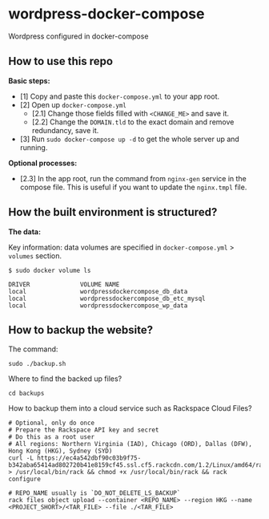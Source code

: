 # wordpress-docker-compose
Wordpress configured in docker-compose

## How to use this repo

**Basic steps:**

- [1] Copy and paste this `docker-compose.yml` to your app root.
- [2] Open up `docker-compose.yml`
  - [2.1] Change those fields filled with `<CHANGE_ME>` and save it.
  - [2.2] Change the `DOMAIN.tld` to the exact domain and remove redundancy, save it.
- [3] Run `sudo docker-compose up -d` to get the whole server up and running.

**Optional processes:**

- [2.3] In the app root, run the command from `nginx-gen` service in the compose file. This is useful if you want to update the `nginx.tmpl` file.

## How the built environment is structured?

**The data:**

Key information: data volumes are specified in `docker-compose.yml` > `volumes` section.

```
$ sudo docker volume ls

DRIVER              VOLUME NAME
local               wordpressdockercompose_db_data
local               wordpressdockercompose_db_etc_mysql
local               wordpressdockercompose_wp_data
```

## How to backup the website?

The command:

```
sudo ./backup.sh
```

Where to find the backed up files?

```
cd backups
```

How to backup them into a cloud service such as Rackspace Cloud Files?

```
# Optional, only do once
# Prepare the Rackspace API key and secret 
# Do this as a root user
# All regions: Northern Virginia (IAD), Chicago (ORD), Dallas (DFW), Hong Kong (HKG), Sydney (SYD)
curl -L https://ec4a542dbf90c03b9f75-b342aba65414ad802720b41e8159cf45.ssl.cf5.rackcdn.com/1.2/Linux/amd64/rack > /usr/local/bin/rack && chmod +x /usr/local/bin/rack && rack configure

# REPO_NAME usually is `DO_NOT_DELETE_LS_BACKUP`
rack files object upload --container <REPO_NAME> --region HKG --name <PROJECT_SHORT>/<TAR_FILE> --file ./<TAR_FILE>
```

